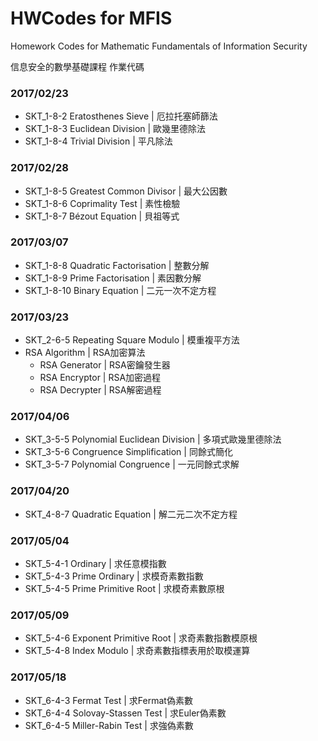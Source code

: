 # HWCodes for MFIS

Homework Codes for Mathematic Fundamentals of Information Security

信息安全的數學基礎課程 作業代碼


### 2017/02/23

* SKT_1-8-2   Eratosthenes Sieve | 厄拉托塞師篩法
* SKT_1-8-3   Euclidean Division | 歐幾里德除法
* SKT_1-8-4   Trivial Division | 平凡除法


### 2017/02/28

* SKT_1-8-5   Greatest Common Divisor | 最大公因數
* SKT_1-8-6   Coprimality Test | 素性檢驗
* SKT_1-8-7   Bézout Equation | 貝祖等式


### 2017/03/07

* SKT_1-8-8   Quadratic Factorisation | 整數分解
* SKT_1-8-9   Prime Factorisation | 素因數分解
* SKT_1-8-10  Binary Equation | 二元一次不定方程


### 2017/03/23

* SKT_2-6-5   Repeating Square Modulo | 模重複平方法
* RSA Algorithm | RSA加密算法
  * RSA Generator | RSA密鑰發生器
  * RSA Encryptor | RSA加密過程
  * RSA Decrypter | RSA解密過程


### 2017/04/06

* SKT_3-5-5   Polynomial Euclidean Division | 多項式歐幾里德除法
* SKT_3-5-6  Congruence Simplification | 同餘式簡化
* SKT_3-5-7  Polynomial Congruence | 一元同餘式求解


### 2017/04/20

* SKT_4-8-7  Quadratic Equation | 解二元二次不定方程


### 2017/05/04

* SKT_5-4-1  Ordinary | 求任意模指數
* SKT_5-4-3  Prime Ordinary | 求模奇素數指數
* SKT_5-4-5  Prime Primitive Root | 求模奇素數原根


### 2017/05/09

* SKT_5-4-6  Exponent Primitive Root | 求奇素數指數模原根
* SKT_5-4-8  Index Modulo | 求奇素數指標表用於取模運算

### 2017/05/18

* SKT_6-4-3  Fermat Test | 求Fermat偽素數
* SKT_6-4-4  Solovay-Stassen Test | 求Euler偽素數
* SKT_6-4-5  Miller-Rabin Test | 求強偽素數